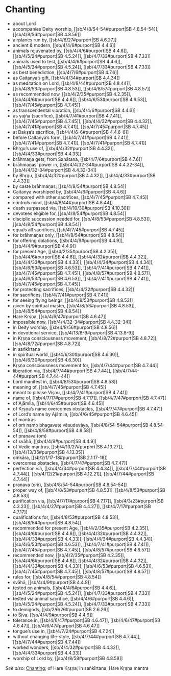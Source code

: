 # Chanting

* about Lord
* accompanies Deity worship, [[sb/4/8/54-54#purport|SB 4.8.54-54]], [[sb/4/8/56#purport|SB 4.8.56]]
* airplanes run by, [[sb/4/6/27#purport|SB 4.6.27]]
* ancient & modern, [[sb/4/4/6#purport|SB 4.4.6]]
* animals rejuvenated by, [[sb/4/4/6#purport|SB 4.4.6]], [[sb/4/5/24#purport|SB 4.5.24]], [[sb/4/7/33#purport|SB 4.7.33]]
* animals used to test, [[sb/4/4/6#purport|SB 4.4.6]], [[sb/4/5/24#purport|SB 4.5.24]], [[sb/4/7/33#purport|SB 4.7.33]]
* as best benediction, [[sb/4/7/6#purport|SB 4.7.6]]
* as Caitanya’s gift, [[sb/4/4/34#purport|SB 4.4.34]]
* as meditation on Lord, [[sb/4/8/44#purport|SB 4.8.44]], [[sb/4/8/53#purport|SB 4.8.53]], [[sb/4/8/57#purport|SB 4.8.57]]
* as recommended now, [[sb/4/2/35#purport|SB 4.2.35]], [[sb/4/4/6#purport|SB 4.4.6]], [[sb/4/6/53#purport|SB 4.6.53]], [[sb/4/7/45#purport|SB 4.7.45]]
* as transcendental vibration, [[sb/4/4/6#purport|SB 4.4.6]]
* as yajña (sacrifice), [[sb/4/7/41#purport|SB 4.7.41]], [[sb/4/7/45#purport|SB 4.7.45]], [[sb/4/4/32#purport|SB 4.4.32]], [[sb/4/7/41#purport|SB 4.7.41]], [[sb/4/7/45#purport|SB 4.7.45]]
* at Dakṣa’s sacrifice, [[sb/4/4/6-6#purport|SB 4.4.6-6]]
* before Caitanya’s form, [[sb/4/7/41#purport|SB 4.7.41]], [[sb/4/7/41#purport|SB 4.7.41]], [[sb/4/7/41#purport|SB 4.7.41]]
* Bhṛgu’s use of, [[sb/4/4/32#purport|SB 4.4.32]], [[sb/4/4/33#purport|SB 4.4.33]]
* brāhmaṇa gets, from Sanātana, [[sb/4/7/6#purport|SB 4.7.6]]
* brāhmaṇas’ power in, [[sb/4/4/32-34#purport|SB 4.4.32-34]], [[sb/4/4/32-34#purport|SB 4.4.32-34]]
* by Bhṛgu, [[sb/4/4/32#purport|SB 4.4.32]], [[sb/4/4/33#purport|SB 4.4.33]]
* by caste brāhmaṇas, [[sb/4/8/54#purport|SB 4.8.54]]
* Caitanya worshiped by, [[sb/4/4/6#purport|SB 4.4.6]]
* compared with other sacrifices, [[sb/4/7/45#purport|SB 4.7.45]]
* controls mind, [[sb/4/8/44#purport|SB 4.8.44]]
* death surpassed via, [[sb/4/10/30#purport|SB 4.10.30]]
* devotees eligible for, [[sb/4/8/54#purport|SB 4.8.54]]
* disciplic succession needed for, [[sb/4/8/53#purport|SB 4.8.53]], [[sb/4/8/54#purport|SB 4.8.54]]
* equals all sacrifices, [[sb/4/7/45#purport|SB 4.7.45]]
* for brāhmaṇas only, [[sb/4/8/54#purport|SB 4.8.54]]
* for offering oblations, [[sb/4/4/9#purport|SB 4.4.9]], [[sb/4/4/9#purport|SB 4.4.9]]
* for present Age, [[sb/4/2/35#purport|SB 4.2.35]], [[sb/4/4/6#purport|SB 4.4.6]], [[sb/4/4/32#purport|SB 4.4.32]], [[sb/4/4/33#purport|SB 4.4.33]], [[sb/4/4/34#purport|SB 4.4.34]], [[sb/4/6/53#purport|SB 4.6.53]], [[sb/4/7/41#purport|SB 4.7.41]], [[sb/4/7/45#purport|SB 4.7.45]], [[sb/4/8/57#purport|SB 4.8.57]], [[sb/4/6/53#purport|SB 4.6.53]], [[sb/4/7/41#purport|SB 4.7.41]], [[sb/4/7/45#purport|SB 4.7.45]]
* for protecting sacrifices, [[sb/4/4/32#purport|SB 4.4.32]]
* for sacrifices, [[sb/4/7/41#purport|SB 4.7.41]]
* for seeing flying beings, [[sb/4/8/53#purport|SB 4.8.53]]
* given by spiritual master, [[sb/4/8/53#purport|SB 4.8.53]], [[sb/4/8/54#purport|SB 4.8.54]]
* Hare Kṛṣṇa, [[sb/4/6/47#purport|SB 4.6.47]]
* impossible now, [[sb/4/4/32-34#purport|SB 4.4.32-34]]
* in Deity worship, [[sb/4/8/56#purport|SB 4.8.56]]
* in devotional service, [[sb/4/13/8-9#purport|SB 4.13.8-9]]
* in Kṛṣṇa consciousness movement, [[sb/4/8/72#purport|SB 4.8.72]], [[sb/4/8/72#purport|SB 4.8.72]]
* in saṅkīrtana
* in spiritual world, [[sb/4/6/30#purport|SB 4.6.30]], [[sb/4/6/30#purport|SB 4.6.30]]
* Kṛṣṇa consciousness movement for, [[sb/4/7/44#purport|SB 4.7.44]]
* liberation via, [[sb/4/7/44#purport|SB 4.7.44]], [[sb/4/7/44-44#purport|SB 4.7.44-44]]
* Lord manifest in, [[sb/4/8/53#purport|SB 4.8.53]]
* meaning of, [[sb/4/7/45#purport|SB 4.7.45]]
* meant to please Viṣṇu, [[sb/4/7/41#purport|SB 4.7.41]]
* name of, [[sb/4/7/17#purport|SB 4.7.17]], [[sb/4/7/47#purport|SB 4.7.47]]
* of Ajāmila, [[sb/4/6/45#purport|SB 4.6.45]]
* of Kṛṣṇa’s name overcomes obstacles, [[sb/4/7/47#purport|SB 4.7.47]]
* of Lord’s name by Ajāmila, [[sb/4/6/45#purport|SB 4.6.45]]
* of mantras
* of oṁ namo bhagavate vāsudevāya, [[sb/4/8/54-54#purport|SB 4.8.54-54]], [[sb/4/8/58#purport|SB 4.8.58]]
* of praṇava (oṁ)
* of svāhā, [[sb/4/4/9#purport|SB 4.4.9]]
* of Vedic mantras, [[sb/4/13/27#purport|SB 4.13.27]], [[sb/4/13/35#purport|SB 4.13.35]]
* oṁkāra, [[sb/2/1/17-18#purport|SB 2.1.17-18]]
* overcomes obstacles, [[sb/4/7/47#purport|SB 4.7.47]]
* perfection via, [[sb/4/4/34#purport|SB 4.4.34]], [[sb/4/7/44#purport|SB 4.7.44]], [[sb/4/12/21#purport|SB 4.12.21]], [[sb/4/7/44#purport|SB 4.7.44]]
* praṇava (oṁ), [[sb/4/8/54-54#purport|SB 4.8.54-54]]
* proper way of, [[sb/4/8/53#purport|SB 4.8.53]], [[sb/4/8/53#purport|SB 4.8.53]]
* purification via, [[sb/4/7/17#purport|SB 4.7.17]], [[sb/4/3/23#purport|SB 4.3.23]], [[sb/4/4/27#purport|SB 4.4.27]], [[sb/4/7/17#purport|SB 4.7.17]]
* qualifications for, [[sb/4/8/53#purport|SB 4.8.53]], [[sb/4/8/54#purport|SB 4.8.54]]
* recommended for present Age, [[sb/4/2/35#purport|SB 4.2.35]], [[sb/4/4/6#purport|SB 4.4.6]], [[sb/4/4/32#purport|SB 4.4.32]], [[sb/4/4/33#purport|SB 4.4.33]], [[sb/4/4/34#purport|SB 4.4.34]], [[sb/4/6/53#purport|SB 4.6.53]], [[sb/4/7/41#purport|SB 4.7.41]], [[sb/4/7/45#purport|SB 4.7.45]], [[sb/4/8/57#purport|SB 4.8.57]]
* recommended now, [[sb/4/2/35#purport|SB 4.2.35]], [[sb/4/4/6#purport|SB 4.4.6]], [[sb/4/4/32#purport|SB 4.4.32]], [[sb/4/4/33#purport|SB 4.4.33]], [[sb/4/6/53#purport|SB 4.6.53]], [[sb/4/7/45#purport|SB 4.7.45]], [[sb/4/8/57#purport|SB 4.8.57]]
* rules for, [[sb/4/8/54#purport|SB 4.8.54]]
* svāhā, [[sb/4/4/9#purport|SB 4.4.9]]
* tested on animals, [[sb/4/4/6#purport|SB 4.4.6]], [[sb/4/5/24#purport|SB 4.5.24]], [[sb/4/7/33#purport|SB 4.7.33]]
* tested via animal sacrifice, [[sb/4/4/6#purport|SB 4.4.6]], [[sb/4/5/24#purport|SB 4.5.24]], [[sb/4/7/33#purport|SB 4.7.33]]
* to demigods, [[sb/2/6/26#purport|SB 2.6.26]]
* to Śiva, [[sb/4/4/9#purport|SB 4.4.9]]
* tolerance in, [[sb/4/6/47#purport|SB 4.6.47]], [[sb/4/6/47#purport|SB 4.6.47]], [[sb/4/6/47#purport|SB 4.6.47]]
* tongue’s use in, [[sb/4/7/24#purport|SB 4.7.24]]
* without changing life-style, [[sb/4/7/44#purport|SB 4.7.44]], [[sb/4/7/44#purport|SB 4.7.44]]
* worked wonders, [[sb/4/4/32#purport|SB 4.4.32]], [[sb/4/4/33#purport|SB 4.4.33]]
* worship of Lord by, [[sb/4/8/58#purport|SB 4.8.58]]

*See also:* [Chanting](entries/chanting.md); of Hare Kṛṣṇa; in saṅkīrtana; Hare Kṛṣṇa mantra
